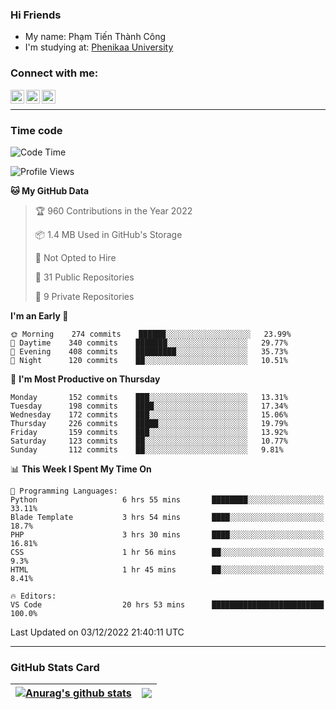 ### Hi Friends

- My name: Phạm Tiến Thành Công
- I'm studying at: [Phenikaa University]


### Connect with me:
[<img align="left" alt="PhamTienThanhCong | Facebook" width="22px" src="https://upload.wikimedia.org/wikipedia/commons/thumb/1/16/Facebook-icon-1.png/640px-Facebook-icon-1.png" />][facebook]
[<img align="left" alt="PhamTienThanhCong | Zalo" width="22px" src="https://www.anphatpc.com.vn/template/anphat_2020v2/images/icon-zalo.jpg" />][zalo]
[<img align="left" alt="PhamTienThanhCong | LinkedIn" width="22px" src="https://cdn3.iconfinder.com/data/icons/inficons/512/linkedin.png" />][linkedin]

<br />

---

### Time code

<!--START_SECTION:waka-->
![Code Time](http://img.shields.io/badge/Code%20Time-784%20hrs%2047%20mins-blue)

![Profile Views](http://img.shields.io/badge/Profile%20Views-2-blue)

**🐱 My GitHub Data** 

> 🏆 960 Contributions in the Year 2022
 > 
> 📦 1.4 MB Used in GitHub's Storage 
 > 
> 🚫 Not Opted to Hire
 > 
> 📜 31 Public Repositories 
 > 
> 🔑 9 Private Repositories  
 > 
**I'm an Early 🐤** 

```text
🌞 Morning    274 commits    ██████░░░░░░░░░░░░░░░░░░░   23.99% 
🌆 Daytime    340 commits    ███████░░░░░░░░░░░░░░░░░░   29.77% 
🌃 Evening    408 commits    █████████░░░░░░░░░░░░░░░░   35.73% 
🌙 Night      120 commits    ██░░░░░░░░░░░░░░░░░░░░░░░   10.51%

```
📅 **I'm Most Productive on Thursday** 

```text
Monday       152 commits    ███░░░░░░░░░░░░░░░░░░░░░░   13.31% 
Tuesday      198 commits    ████░░░░░░░░░░░░░░░░░░░░░   17.34% 
Wednesday    172 commits    ███░░░░░░░░░░░░░░░░░░░░░░   15.06% 
Thursday     226 commits    █████░░░░░░░░░░░░░░░░░░░░   19.79% 
Friday       159 commits    ███░░░░░░░░░░░░░░░░░░░░░░   13.92% 
Saturday     123 commits    ██░░░░░░░░░░░░░░░░░░░░░░░   10.77% 
Sunday       112 commits    ██░░░░░░░░░░░░░░░░░░░░░░░   9.81%

```


📊 **This Week I Spent My Time On** 

```text
💬 Programming Languages: 
Python                   6 hrs 55 mins       ████████░░░░░░░░░░░░░░░░░   33.11% 
Blade Template           3 hrs 54 mins       ████░░░░░░░░░░░░░░░░░░░░░   18.7% 
PHP                      3 hrs 30 mins       ████░░░░░░░░░░░░░░░░░░░░░   16.81% 
CSS                      1 hr 56 mins        ██░░░░░░░░░░░░░░░░░░░░░░░   9.3% 
HTML                     1 hr 45 mins        ██░░░░░░░░░░░░░░░░░░░░░░░   8.41%

🔥 Editors: 
VS Code                  20 hrs 53 mins      █████████████████████████   100.0%

```


 Last Updated on 03/12/2022 21:40:11 UTC
<!--END_SECTION:waka-->

---

### GitHub Stats Card

| <a href="https://github.com/phamtienthanhcong"><img align="center" src="https://github-readme-stats.vercel.app/api?username=PhamTienThanhCong&show_icons=true&include_all_commits=true&theme=buefy&hide_border=true&theme=ocean_dark" alt="Anurag's github stats" /></a> | <a href="https://github.com/phamtienthanhcong"><img align="center" src="https://github-readme-stats.vercel.app/api/top-langs/?username=PhamTienThanhCong&layout=compact&theme=buefy&hide_border=true&theme=ocean_dark" /></a> |
| ------------- | ------------- |

[Phenikaa University]: https://phenikaa-uni.edu.vn/vi
[facebook]: https://www.facebook.com/phamtienthanhcong
[linkedin]: https://linkedin.com/in/phamtienthanhcong
[zalo]: https://zalo.me/0396396332
[tiktok]: https://www.tiktok.com/@phamtienthanhcong
[web]: https://github.com/PhamTienThanhCong/web_dev
[min project]: https://github.com/PhamTienThanhCong/Project-Of-Web
[c and cpp]: https://github.com/PhamTienThanhCong/Code_C_and_Cpro
[python]: https://github.com/PhamTienThanhCong/Python_beginer
